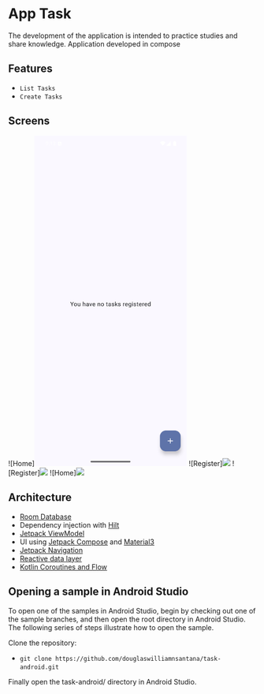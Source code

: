 
# App Task

The development of the application is intended to practice studies and share knowledge. Application developed in compose

## Features

- `List Tasks`
- `Create Tasks`

## Screens

![Home]<img src="screenshots/screen_home.png" width="309">
![Register]<img src="screenshots/screen_register" width="309">
![Register]<img src="screenshots/screen_register2" width="309">
![Home]<img src="screenshots/screen_home2" width="309">

## Architecture

* [Room Database](https://developer.android.com/training/data-storage/room)
* Dependency injection with [Hilt](https://developer.android.com/training/dependency-injection/hilt-android)
* [Jetpack ViewModel](https://developer.android.com/topic/libraries/architecture/viewmodel)
* UI using [Jetpack Compose](https://developer.android.com/jetpack/compose) and [Material3](https://developer.android.com/jetpack/androidx/releases/compose-material3)
* [Jetpack Navigation](https://developer.android.com/jetpack/compose/navigation)
* [Reactive data layer](https://developer.android.com/topic/architecture/data-layer)
* [Kotlin Coroutines and Flow](https://developer.android.com/kotlin/coroutines)

## Opening a sample in Android Studio

To open one of the samples in Android Studio, begin by checking out one of the sample branches, and then open the root directory in Android Studio. The following series of steps illustrate how to open the sample.

Clone the repository:

- `git clone https://github.com/douglaswilliamnsantana/task-android.git`

Finally open the task-android/ directory in Android Studio.
